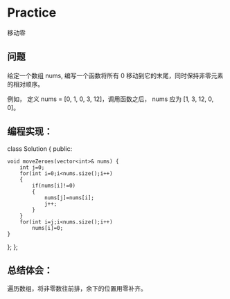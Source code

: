 # Practice
移动零
## 问题
#### 
给定一个数组 nums, 编写一个函数将所有 0 移动到它的末尾，同时保持非零元素的相对顺序。

例如， 定义 nums = [0, 1, 0, 3, 12]，调用函数之后， nums 应为 [1, 3, 12, 0, 0]。


## 编程实现：

class Solution {
public:

    void moveZeroes(vector<int>& nums) {
        int j=0;
        for(int i=0;i<nums.size();i++)
        {
            if(nums[i]!=0)
            {
                nums[j]=nums[i];
                j++;
            }   
        }
        for(int i=j;i<nums.size();i++)
            nums[i]=0;
    }
};
};
## 总结体会：
遍历数组，将非零数往前排，余下的位置用零补齐。